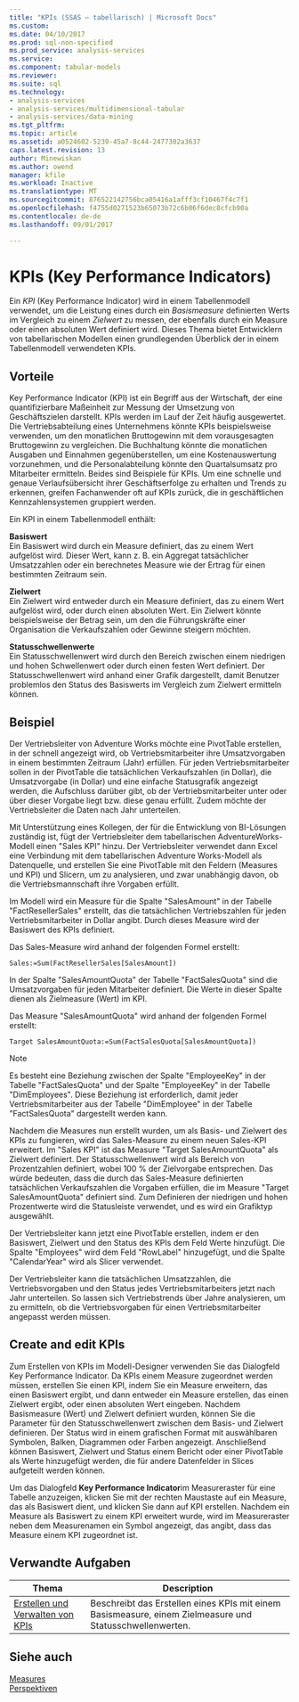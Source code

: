 ```yaml
---
title: "KPIs (SSAS – tabellarisch) | Microsoft Docs"
ms.custom: 
ms.date: 04/10/2017
ms.prod: sql-non-specified
ms.prod_service: analysis-services
ms.service: 
ms.component: tabular-models
ms.reviewer: 
ms.suite: sql
ms.technology:
- analysis-services
- analysis-services/multidimensional-tabular
- analysis-services/data-mining
ms.tgt_pltfrm: 
ms.topic: article
ms.assetid: a0524602-5239-45a7-8c44-2477302a3637
caps.latest.revision: 13
author: Minewiskan
ms.author: owend
manager: kfile
ms.workload: Inactive
ms.translationtype: MT
ms.sourcegitcommit: 876522142756bca05416a1afff3cf10467f4c7f1
ms.openlocfilehash: f4755d0271523b65073b72c6b06f6dec8cfcb90a
ms.contentlocale: de-de
ms.lasthandoff: 09/01/2017

---
```

# <a name="kpis"></a>KPIs (Key Performance Indicators)
  Ein *KPI* (Key Performance Indicator) wird in einem Tabellenmodell verwendet, um die Leistung eines durch ein *Basismeasure* definierten Werts im Vergleich zu einem *Zielwert* zu messen, der ebenfalls durch ein Measure oder einen absoluten Wert definiert wird. Dieses Thema bietet Entwicklern von tabellarischen Modellen einen grundlegenden Überblick der in einem Tabellenmodell verwendeten KPIs.  
  
##  <a name="bkmk_benefits"></a> Vorteile  
 Key Performance Indicator (KPI) ist ein Begriff aus der Wirtschaft, der eine quantifizierbare Maßeinheit zur Messung der Umsetzung von Geschäftszielen darstellt. KPIs werden im Lauf der Zeit häufig ausgewertet. Die Vertriebsabteilung eines Unternehmens könnte KPIs beispielsweise verwenden, um den monatlichen Bruttogewinn mit dem vorausgesagten Bruttogewinn zu vergleichen. Die Buchhaltung könnte die monatlichen Ausgaben und Einnahmen gegenüberstellen, um eine Kostenauswertung vorzunehmen, und die Personalabteilung könnte den Quartalsumsatz pro Mitarbeiter ermitteln. Beides sind Beispiele für KPIs. Um eine schnelle und genaue Verlaufsübersicht ihrer Geschäftserfolge zu erhalten und Trends zu erkennen, greifen Fachanwender oft auf KPIs zurück, die in geschäftlichen Kennzahlensystemen gruppiert werden.  
  
 Ein KPI in einem Tabellenmodell enthält:  
  
 **Basiswert**  
 Ein Basiswert wird durch ein Measure definiert, das zu einem Wert aufgelöst wird. Dieser Wert, kann z. B. ein Aggregat tatsächlicher Umsatzzahlen oder ein berechnetes Measure wie der Ertrag für einen bestimmten Zeitraum sein.  
  
 **Zielwert**  
 Ein Zielwert wird entweder durch ein Measure definiert, das zu einem Wert aufgelöst wird, oder durch einen absoluten Wert. Ein Zielwert könnte beispielsweise der Betrag sein, um den die Führungskräfte einer Organisation die Verkaufszahlen oder Gewinne steigern möchten.  
  
 **Statusschwellenwerte**  
 Ein Statusschwellenwert wird durch den Bereich zwischen einem niedrigen und hohen Schwellenwert oder durch einen festen Wert definiert. Der Statusschwellenwert wird anhand einer Grafik dargestellt, damit Benutzer problemlos den Status des Basiswerts im Vergleich zum Zielwert ermitteln können.  
  
##  <a name="bkmk_example"></a> Beispiel  
 Der Vertriebsleiter von Adventure Works möchte eine PivotTable erstellen, in der schnell angezeigt wird, ob Vertriebsmitarbeiter ihre Umsatzvorgaben in einem bestimmten Zeitraum (Jahr) erfüllen. Für jeden Vertriebsmitarbeiter sollen in der PivotTable die tatsächlichen Verkaufszahlen (in Dollar), die Umsatzvorgabe (in Dollar) und eine einfache Statusgrafik angezeigt werden, die Aufschluss darüber gibt, ob der Vertriebsmitarbeiter unter oder über dieser Vorgabe liegt bzw. diese genau erfüllt. Zudem möchte der Vertriebsleiter die Daten nach Jahr unterteilen.  
  
 Mit Unterstützung eines Kollegen, der für die Entwicklung von BI-Lösungen zuständig ist, fügt der Vertriebsleiter dem tabellarischen AdventureWorks-Modell einen "Sales KPI" hinzu. Der Vertriebsleiter verwendet dann Excel eine Verbindung mit dem tabellarischen Adventure Works-Modell als Datenquelle, und erstellen Sie eine PivotTable mit den Feldern (Measures und KPI) und Slicern, um zu analysieren, und zwar unabhängig davon, ob die Vertriebsmannschaft ihre Vorgaben erfüllt.  
  
 Im Modell wird ein Measure für die Spalte "SalesAmount" in der Tabelle "FactResellerSales" erstellt, das die tatsächlichen Vertriebszahlen für jeden Vertriebsmitarbeiter in Dollar angibt. Durch dieses Measure wird der Basiswert des KPIs definiert.  
  
 Das Sales-Measure wird anhand der folgenden Formel erstellt:  
  
```  
Sales:=Sum(FactResellerSales[SalesAmount])  
```  
  
 In der Spalte "SalesAmountQuota" der Tabelle "FactSalesQuota" sind die Umsatzvorgaben für jeden Mitarbeiter definiert. Die Werte in dieser Spalte dienen als Zielmeasure (Wert) im KPI.  
  
 Das Measure "SalesAmountQuota" wird anhand der folgenden Formel erstellt:  
  
```  
Target SalesAmountQuota:=Sum(FactSalesQuota[SalesAmountQuota])  
```  
  
> [!NOTE]  
>  Es besteht eine Beziehung zwischen der Spalte "EmployeeKey" in der Tabelle "FactSalesQuota" und der Spalte "EmployeeKey" in der Tabelle "DimEmployees". Diese Beziehung ist erforderlich, damit jeder Vertriebsmitarbeiter aus der Tabelle "DimEmployee" in der Tabelle "FactSalesQuota" dargestellt werden kann.  
  
 Nachdem die Measures nun erstellt wurden, um als Basis- und Zielwert des KPIs zu fungieren, wird das Sales-Measure zu einem neuen Sales-KPI erweitert. Im "Sales KPI" ist das Measure "Target SalesAmountQuota" als Zielwert definiert. Der Statusschwellenwert wird als Bereich von Prozentzahlen definiert, wobei 100 % der Zielvorgabe entsprechen. Das würde bedeuten, dass die durch das Sales-Measure definierten tatsächlichen Verkaufszahlen die Vorgaben erfüllen, die im Measure "Target SalesAmountQuota" definiert sind. Zum Definieren der niedrigen und hohen Prozentwerte wird die Statusleiste verwendet, und es wird ein Grafiktyp ausgewählt.  
  
 Der Vertriebsleiter kann jetzt eine PivotTable erstellen, indem er den Basiswert, Zielwert und den Status des KPIs dem Feld Werte hinzufügt. Die Spalte "Employees" wird dem Feld "RowLabel" hinzugefügt, und die Spalte "CalendarYear" wird als Slicer verwendet.  
  
 Der Vertriebsleiter kann die tatsächlichen Umsatzzahlen, die Vertriebsvorgaben und den Status jedes Vertriebsmitarbeiters jetzt nach Jahr unterteilen. So lassen sich Vertriebstrends über Jahre analysieren, um zu ermitteln, ob die Vertriebsvorgaben für einen Vertriebsmitarbeiter angepasst werden müssen.  
  
##  <a name="bkmk_create"></a> Create and edit KPIs  
 Zum Erstellen von KPIs im Modell-Designer verwenden Sie das Dialogfeld Key Performance Indicator. Da KPIs einem Measure zugeordnet werden müssen, erstellen Sie einen KPI, indem Sie ein Measure erweitern, das einen Basiswert ergibt, und dann entweder ein Measure erstellen, das einen Zielwert ergibt, oder einen absoluten Wert eingeben. Nachdem Basismeasure (Wert) und Zielwert definiert wurden, können Sie die Parameter für den Statusschwellenwert zwischen dem Basis- und Zielwert definieren. Der Status wird in einem grafischen Format mit auswählbaren Symbolen, Balken, Diagrammen oder Farben angezeigt. Anschließend können Basiswert, Zielwert und Status einem Bericht oder einer PivotTable als Werte hinzugefügt werden, die für andere Datenfelder in Slices aufgeteilt werden können.  
  
 Um das Dialogfeld **Key Performance Indicator**im Measureraster für eine Tabelle anzuzeigen, klicken Sie mit der rechten Maustaste auf ein Measure, das als Basiswert dient, und klicken Sie dann auf KPI erstellen. Nachdem ein Measure als Basiswert zu einem KPI erweitert wurde, wird im Measureraster neben dem Measurenamen ein Symbol angezeigt, das angibt, dass das Measure einem KPI zugeordnet ist.  
  
##  <a name="bkmk_related_tasks"></a> Verwandte Aufgaben  
  
|Thema|Description|  
|-----------|-----------------|  
|[Erstellen und Verwalten von KPIs](../../analysis-services/tabular-models/create-and-manage-kpis-ssas-tabular.md)|Beschreibt das Erstellen eines KPIs mit einem Basismeasure, einem Zielmeasure und Statusschwellenwerten.|  
  
## <a name="see-also"></a>Siehe auch  
 [Measures](../../analysis-services/tabular-models/measures-ssas-tabular.md)   
 [Perspektiven](../../analysis-services/tabular-models/perspectives-ssas-tabular.md)  
  
  

